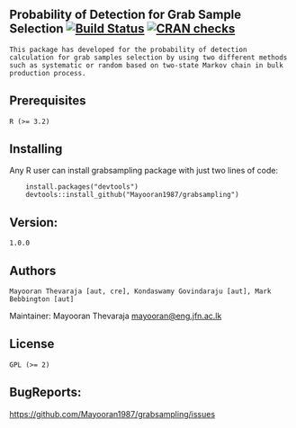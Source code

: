 ## Probability of Detection for Grab Sample Selection [![Build Status](https://travis-ci.org/Mayooran1987/grabsampling.svg?branch=master)](https://travis-ci.org/Mayooran1987/grabsampling)  [![CRAN checks](https://cranchecks.info/badges/summary/grabsampling)](https://cran.r-project.org/web/checks/check_results_grabsampling.html)
	This package has developed for the probability of detection calculation for grab samples selection by using two different methods such as systematic or random based on two-state Markov chain in bulk production process. 

## Prerequisites

	R (>= 3.2)

## Installing

Any R user can install grabsampling package with just two lines of code:

	    install.packages("devtools")
	    devtools::install_github("Mayooran1987/grabsampling")
      
## Version: 
	1.0.0

## Authors
	Mayooran Thevaraja [aut, cre], Kondaswamy Govindaraju [aut], Mark Bebbington [aut]

Maintainer: Mayooran Thevaraja <mayooran@eng.jfn.ac.lk>

## License
	GPL (>= 2) 

## BugReports: 
  https://github.com/Mayooran1987/grabsampling/issues
